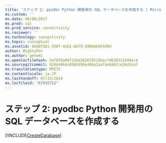 ```yaml
---
title: 'ステップ 2: pyodbc Python 開発用の SQL データベースを作成する | Microsoft Docs'
ms.custom: ''
ms.date: 08/08/2017
ms.prod: sql
ms.prod_service: connectivity
ms.reviewer: ''
ms.technology: connectivity
ms.topic: conceptual
ms.assetid: 9dd871b1-358f-4161-bb79-290bdb024d9d
author: MightyPen
ms.author: genemi
ms.openlocfilehash: 5af059a98f32be562678516bacfd6383114ddac4
ms.sourcegitcommit: b2464064c0566590e486a3aafae6d67ce2645cef
ms.translationtype: MTE75
ms.contentlocale: ja-JP
ms.lasthandoff: 07/15/2019
ms.locfileid: "67935712"
---
```

# <a name="step-2-create-a-sql-database-for-pyodbc-python-development"></a>ステップ 2: pyodbc Python 開発用の SQL データベースを作成する

[!INCLUDE[CreateDatabase](../../../includes/createdatabase.md)]
